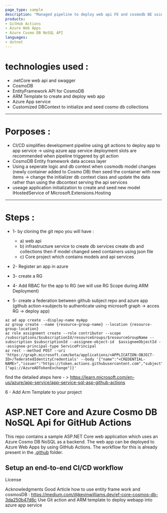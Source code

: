 ```yaml
---
page_type: sample
description: "Managed pipeline to deploy web api FE and cosmodb BE using arm template"
products:
- GitHub Actions
- Azure Web Apps
- Azure Cosmo DB NoSQL API
languages:
- dotnet
---
```

# technologies used :

* .netCore web api and swagger
* CosmoDB
* EntityFramework API for CosmoDB
* ARM Template to create and deploy web app
* Azure App service
* Customized DBContext to initialize and seed cosmo db collections

---
# Porposes :
* CI/CD simplifies development pipeline using git actions to deploy app to app service
   -> using azure app service deployment slots are recommended when pipeline triggered by git action
* CosmoDB Entity framework data access layer
* Using a seperate logic and db context when cosmodb model changes (newly container added to Cosmo DB) then seed the container with new items
   -> change the initializer db context class and update the data rather than using the dbcontext serving the api services
* useage application initialization to create and seed new model IHostedService of Microsoft.Extensions.Hosting

---
# Steps :
* 1- by cloning the git repo you will have :
  * a) web api
  * b) infrastructure service to create db services create db and collections then if model changed seed containers using json file
  * c) Core project which contains models and api services

* 2- Register an app in azure 
* 3- create a RG 
* 4- Add RBAC for the app to RG (we will use RG Scope during ARM Deployment)
* 5- create a federation between github subject repo and azure app (github action->subjects to authenticate using microsoft graph -> acces RG -> deploy app)

```
az ad app create --display-name myApp
az group create --name {resource-group-name} --location {resource-group-location}
az role assignment create --role contributor --scope /subscriptions/$subscriptionId/resourceGroups/$resourceGroupName --subscription $subscriptionId --assignee-object-id  $assigneeObjectId --assignee-principal-type ServicePrincipal
az rest --method POST --uri 'https://graph.microsoft.com/beta/applications/<APPLICATION-OBJECT-ID>/federatedIdentityCredentials' --body '{"name":"<CREDENTIAL-NAME>","issuer":"https://token.actions.githubusercontent.com","subject":"repo:organization/repository:ref:refs/heads/main","description":"Testing","audiences":["api://AzureADTokenExchange"]}'
```
find the detailed ateps here - > https://learn.microsoft.com/en-us/azure/app-service/app-service-sql-asp-github-actions

6 - Add Arm Template to your project


# ASP.NET Core and Azure Cosmo DB NoSQL Api for GitHub Actions

This repo contains a sample ASP.NET Core web application which uses an Azure Cosmo DB NoSQL as a backend. The web app can be deployed to Azure Web Apps by using GitHub Actions. The workflow for this is already present in the [.github](.github) folder.

## Setup an end-to-end CI/CD workflow

License

Acknowledgments
Good Article how to use entity frame work and cosmosDB : https://medium.com/@kevinwilliams.dev/ef-core-cosmos-db-3da250b47d6c
Use Git action and ARM template to deploy webapp into azure app service 


